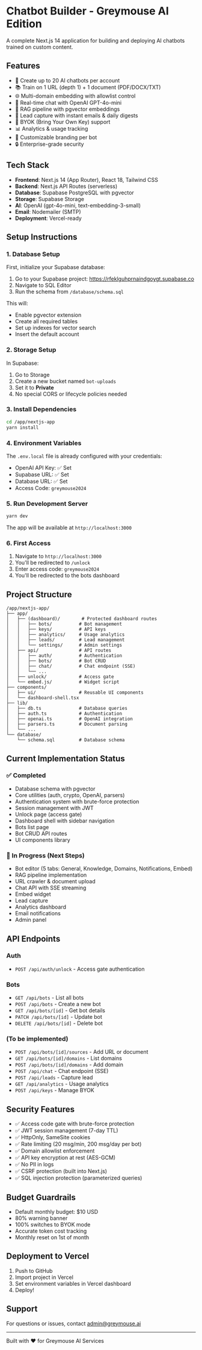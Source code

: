 # Chatbot Builder - Greymouse AI Edition

A complete Next.js 14 application for building and deploying AI chatbots trained on custom content.

## Features

- 🤖 Create up to 20 AI chatbots per account
- 📚 Train on 1 URL (depth 1) + 1 document (PDF/DOCX/TXT)
- 🌐 Multi-domain embedding with allowlist control
- 💬 Real-time chat with OpenAI GPT-4o-mini
- 🎯 RAG pipeline with pgvector embeddings
- 📧 Lead capture with instant emails & daily digests
- 🔑 BYOK (Bring Your Own Key) support
- 📊 Analytics & usage tracking
- 🎨 Customizable branding per bot
- 🔒 Enterprise-grade security

## Tech Stack

- **Frontend**: Next.js 14 (App Router), React 18, Tailwind CSS
- **Backend**: Next.js API Routes (serverless)
- **Database**: Supabase PostgreSQL with pgvector
- **Storage**: Supabase Storage
- **AI**: OpenAI (gpt-4o-mini, text-embedding-3-small)
- **Email**: Nodemailer (SMTP)
- **Deployment**: Vercel-ready

## Setup Instructions

### 1. Database Setup

First, initialize your Supabase database:

1. Go to your Supabase project: https://rfeklguhprnaindgoygt.supabase.co
2. Navigate to SQL Editor
3. Run the schema from `/database/schema.sql`

This will:
- Enable pgvector extension
- Create all required tables
- Set up indexes for vector search
- Insert the default account

### 2. Storage Setup

In Supabase:
1. Go to Storage
2. Create a new bucket named `bot-uploads`
3. Set it to **Private**
4. No special CORS or lifecycle policies needed

### 3. Install Dependencies

```bash
cd /app/nextjs-app
yarn install
```

### 4. Environment Variables

The `.env.local` file is already configured with your credentials:
- OpenAI API Key: ✅ Set
- Supabase URL: ✅ Set
- Database URL: ✅ Set
- Access Code: `greymouse2024`

### 5. Run Development Server

```bash
yarn dev
```

The app will be available at `http://localhost:3000`

### 6. First Access

1. Navigate to `http://localhost:3000`
2. You'll be redirected to `/unlock`
3. Enter access code: `greymouse2024`
4. You'll be redirected to the bots dashboard

## Project Structure

```
/app/nextjs-app/
├── app/
│   ├── (dashboard)/        # Protected dashboard routes
│   │   ├── bots/          # Bot management
│   │   ├── keys/          # API keys
│   │   ├── analytics/     # Usage analytics
│   │   ├── leads/         # Lead management
│   │   └── settings/      # Admin settings
│   ├── api/               # API routes
│   │   ├── auth/          # Authentication
│   │   ├── bots/          # Bot CRUD
│   │   ├── chat/          # Chat endpoint (SSE)
│   │   └── ...
│   ├── unlock/            # Access gate
│   └── embed.js/          # Widget script
├── components/
│   ├── ui/                # Reusable UI components
│   └── dashboard-shell.tsx
├── lib/
│   ├── db.ts              # Database queries
│   ├── auth.ts            # Authentication
│   ├── openai.ts          # OpenAI integration
│   ├── parsers.ts         # Document parsing
│   └── ...
└── database/
    └── schema.sql         # Database schema

```

## Current Implementation Status

### ✅ Completed
- Database schema with pgvector
- Core utilities (auth, crypto, OpenAI, parsers)
- Authentication system with brute-force protection
- Session management with JWT
- Unlock page (access gate)
- Dashboard shell with sidebar navigation
- Bots list page
- Bot CRUD API routes
- UI components library

### 🚧 In Progress (Next Steps)
- Bot editor (5 tabs: General, Knowledge, Domains, Notifications, Embed)
- RAG pipeline implementation
- URL crawler & document upload
- Chat API with SSE streaming
- Embed widget
- Lead capture
- Analytics dashboard
- Email notifications
- Admin panel

## API Endpoints

### Auth
- `POST /api/auth/unlock` - Access gate authentication

### Bots
- `GET /api/bots` - List all bots
- `POST /api/bots` - Create a new bot
- `GET /api/bots/[id]` - Get bot details
- `PATCH /api/bots/[id]` - Update bot
- `DELETE /api/bots/[id]` - Delete bot

### (To be implemented)
- `POST /api/bots/[id]/sources` - Add URL or document
- `GET /api/bots/[id]/domains` - List domains
- `POST /api/bots/[id]/domains` - Add domain
- `POST /api/chat` - Chat endpoint (SSE)
- `POST /api/leads` - Capture lead
- `GET /api/analytics` - Usage analytics
- `POST /api/keys` - Manage BYOK

## Security Features

- ✅ Access code gate with brute-force protection
- ✅ JWT session management (7-day TTL)
- ✅ HttpOnly, SameSite cookies
- ✅ Rate limiting (20 msg/min, 200 msg/day per bot)
- ✅ Domain allowlist enforcement
- ✅ API key encryption at rest (AES-GCM)
- ✅ No PII in logs
- ✅ CSRF protection (built into Next.js)
- ✅ SQL injection protection (parameterized queries)

## Budget Guardrails

- Default monthly budget: $10 USD
- 80% warning banner
- 100% switches to BYOK mode
- Accurate token cost tracking
- Monthly reset on 1st of month

## Deployment to Vercel

1. Push to GitHub
2. Import project in Vercel
3. Set environment variables in Vercel dashboard
4. Deploy!

## Support

For questions or issues, contact admin@greymouse.ai

---

Built with ❤️ for Greymouse AI Services
